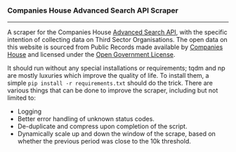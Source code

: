 ### Companies House Advanced Search API Scraper

---
A scraper for the Companies House [Advanced Search API](https://developer-specs.company-information.service.gov.uk/companies-house-public-data-api/reference/search/advanced-company-search), with the specific intention of collecting data on Third Sector Organisations. The open data on this website is sourced from Public Records made available by [Companies House](https://www.gov.uk/government/organisations/companies-house) and licensed under the [Open Government License](https://www.nationalarchives.gov.uk/doc/open-government-licence/version/3/).


It should run without any special installations or requirements; tqdm and np are mostly luxuries which improve the quality of life. To install them, a simple `pip install -r requirements.txt` should do the trick. There are various things that can be done to improve the scraper, including but not limited to:

* Logging
* Better error handling of unknown status codes.
* De-duplicate and compress upon completion of the script.
* Dynamically scale up and down the window of the scrape, based on whether the previous period was close to the 10k threshold.